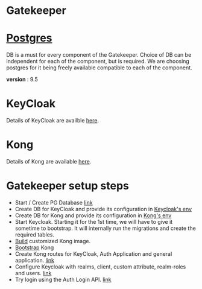 # Gatekeeper

# [Postgres](./postgres/postgres.md)
DB is a must for every component of the Gatekeeper.
Choice of DB can be independent for each of the component, but is required. We are choosing postgres for it being freely available compatible to each of the component.

__version__ : 9.5


# KeyCloak
Details of KeyCloak are availble [here](./keycloak/KeyCloak.md).

# Kong
Details of Kong are available [here](./kong/Kong.md).


# Gatekeeper setup steps
- Start / Create PG Database [link](./postgres/postgres.md)
- Create DB for KeyCloak and provide its configuration in [Keycloak's env](./keycloak/keycloak_env.list)
- Create DB for Kong and provide its configuration in [Kong's env](./kong/kong_env.list)
- Start Keycloak. Starting it for the 1st time, we will have to give it sometime to bootstrap. It will internally run the migrations and create the required tables.
- [Build](./kong/Kong.md#build) customized Kong image.
- [Bootstrap](./kong/Kong.md#bootstrap) Kong
- Create Kong routes for KeyCloak, Auth Application and general application. [link](./kong/Kong.md#kong-routing)
- Configure Keycloak with realms, client, custom attribute, realm-roles and users. [link](./keycloak/KeyCloak.md#configuring-keycloak)
- Try login using the Auth Login API. [link](./auth/Auth.md#login-route-authloginkeycloakclientid)
